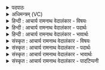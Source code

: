 <details><summary>पदपाठः</summary>

म꣡ही꣢꣯। इ꣣मे꣡इति꣢। अ꣣स्य। वृ꣡ष꣢꣯। ना꣡म꣢꣯। शू꣣षे꣡इति꣢। मा꣡ꣳश्च꣢꣯त्वे। वा꣣। पृ꣡श꣢꣯ने। वा꣣। व꣡ध꣢꣯त्रे꣣इ꣡ति꣢। अ꣡स्वा꣢꣯पयत्। नि꣣गु꣡तः꣢। नि꣣। गु꣡तः꣢꣯। स्ने꣣ह꣡य꣢त्। च꣣। अ꣡प꣢꣯। अ꣣मि꣡त्रा꣢न्। अ꣣। मि꣡त्रा꣢꣯न्। अ꣡प꣢꣯। अ꣣चि꣡तः꣢। अ꣣। चि꣡तः꣢꣯। अ꣣च। इतः꣢। ११०६।
</details>

<details><summary>अधिमन्त्रम् (VC)</summary>

- पवमानः सोमः
- कुत्स आङ्गिरसः
- त्रिष्टुप्
- धैवतः
</details>

<details><summary>हिन्दी : आचार्य रामनाथ वेदालंकार - विषयः</summary>

अब नास्तिक शत्रुओं के पराजय के लिए तथा राष्ट्र में परमात्मा के प्रचार के लिए राजा का विषय वर्णित करते हैं।
</details>

<details><summary>हिन्दी : आचार्य रामनाथ वेदालंकार - पदार्थः</summary>

पदार्थान्वयभाषाः -  (अस्य)इस सोम अर्थात् वीररस के भण्डार राजा की(इमे)ये(वृष नाम)वर्षक गुणवाली, (शूषे)बलवान्(मही)विशाल भुजाएँ हैं,जो(मांश्चत्वे वा)घोड़ों से होनेवाले संग्राम में(पृशने वा)अथवा परस्पर स्पर्श जिसमें होता है,ऐसे मल्लयुद्ध में(वधत्रे)शत्रुओं का वध करनेवाली हैं। वह वीर राजा(निगुतः)किले,खाई आदि में छिपे हुए शत्रुओं को(अस्वापयत्)सुला देता है,अर्थात् धराशायी कर देता है, (स्नेहयत् च)और मित्रों पर स्नेह करता है। आगे प्रत्यक्षरूप से वर्णन है—हे सोम,शान्तिप्रिय प्रजाध्यक्ष!आप(इतः)इस राष्ट्र से(अमित्रान्)द्रोहकारी रिपुओं को(अप अच)दूर कर दो, (अचितः)अविवेकी,अधार्मिक नास्तिकों को(अप अच)दूर कर दो। इस प्रकार राष्ट्र में परमेश्वर के प्रचार के लिए और वेदप्रचार के लिए कटिबद्ध होवो ॥३॥
</details>

<details><summary>हिन्दी : आचार्य रामनाथ वेदालंकार - भावार्थः</summary>

भावार्थभाषाः -  सभी वीर राष्ट्रवासी शत्रुओं को नष्ट करनेवाले तथा परमात्मा की पूजा करनेवाले तभी होते हैं, जब राष्ट्र का अध्यक्ष उसमें रुचि ले ॥३॥ इस खण्ड में गुरु-शिष्य, उपास्य-उपासक और आस्तिक राजा के विषयों का वर्णन होने से इस खण्ड की पूर्व खण्ड के साथ सङ्गति है ॥ सप्तम अध्याय में षष्ठ खण्ड समाप्त ॥
</details>

<details><summary>संस्कृत : आचार्य रामनाथ वेदालंकार - विषयः</summary>

अथ नास्तिकानां शत्रूणां पराजयाय राष्ट्रे ब्रह्मप्रचाराय च नृपतिविषयमाह।
</details>

<details><summary>संस्कृत : आचार्य रामनाथ वेदालंकार - पदार्थः</summary>

पदार्थान्वयभाषाः -  (अस्य)सोमस्य वीररसागारस्य नृपतेः(इमे)प्रत्यक्षं दृश्यमाने(वृष नाम)वृषनाम्नी वर्षकगुणे, (शूषे)बलवती(मही)महत्यौ बाहुयष्टी स्तः,ये(मांश्चत्वे वा)अश्वसंग्रामे वा(पृशने वा)परस्परस्पर्शयुक्ते मल्लयुद्धे वा(वधत्रे)शत्रूणां वधकरे भवतः।[मांश्चत्वः इत्यश्वनाम। निघं० १।१४,पृशनं स्पृशतेः,सकारलोपश्छान्दसः। हन्ति येन तद् वधत्रम्,‘अभिनक्षियजिवधिपतिभ्योऽत्रन्’ उ० ३।१०५ इत्यनेन अत्रन् प्रत्ययः।]असौ सोमः वीरः नृपतिः(निगुतः)निगुप्तान् दुर्गखातादिषु प्रच्छन्नान् शत्रून्(अस्वापयत्)स्वापयति,धराशायिनः करोतीत्यर्थः।(स्नेहयत् च)मित्रेषु स्निह्यति च। अथ प्रत्यक्षकृतमाह—हे सोम शान्तिप्रिय प्रजाध्यक्ष!त्वम्(इतः)अस्माद् राष्ट्रात्(अमित्रान्)द्रोहकारिणः रिपून्(अप अच)अपगमय, (अचितः)अविवेकिनः अधार्मिकान् नास्तिकान्(अप अच)अपगमय। एवं च राष्ट्रे परमेश्वरप्रचाराय वेदप्रचाराय च बद्धपरिकरो भव ॥३॥
</details>

<details><summary>संस्कृत : आचार्य रामनाथ वेदालंकार - भावार्थः</summary>

भावार्थभाषाः -  सर्वेऽपि वीरा राष्ट्रवासिनः शत्रूच्छेदकाः परमात्मपूजकाश्च तदैव भवन्ति यदा राष्ट्राध्यक्षस्तत्र रुचिं गृह्णाति ॥३॥ अस्मिन् खण्डे गुरुशिष्ययोरुपास्योपासक-योरास्तिकस्य नृपतेश्च वर्णनादेतत्खण्डस्य पूर्वखण्डेन संगतिरस्ति ॥
</details>

<details><summary>संस्कृत : आचार्य रामनाथ वेदालंकार - पादटिप्पनी</summary>

टिप्पणी:   १. ऋ० ९।९७।५४।
</details>